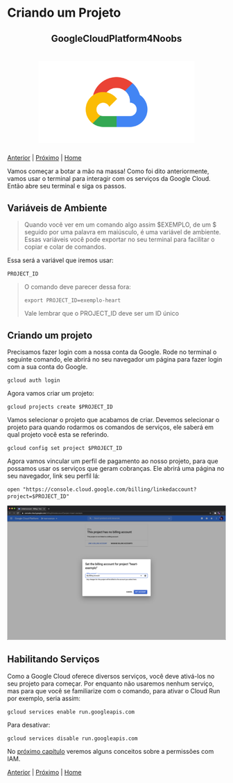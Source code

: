 # Criando um Projeto

<p align="center">
  <h2 align="center">GoogleCloudPlatform4Noobs</h2>
  <h1 align="center"><img src="../.github/gcp.png" alt="Imagem da linguagem" width="360"></h1>
</p>

[Anterior](./1.3-SDK.md) | [Próximo](./1.5-IAM.md) | [Home](../README.md)

Vamos começar a botar a mão na massa! Como foi dito anteriormente, vamos usar o terminal para interagir com os serviços da Google Cloud. Então abre seu terminal e siga os passos.

## Variáveis de Ambiente

> Quando você ver em um comando algo assim $EXEMPLO, de um $ seguido por uma palavra em maiúsculo, é uma variável de ambiente. Essas variáveis você pode exportar no seu terminal para facilitar o copiar e colar de comandos.

Essa será a variável que iremos usar:

```shell
PROJECT_ID
```

> O comando deve parecer dessa fora:
>
>```shell
> export PROJECT_ID=exemplo-heart
>```
>
> Vale lembrar que o PROJECT_ID deve ser um ID único

## Criando um projeto

Precisamos fazer login com a nossa conta da Google. Rode no terminal o seguinte comando, ele abrirá no seu navegador um página para fazer login com a sua conta do Google.

```shell
gcloud auth login
```

Agora vamos criar um projeto:

```shell
gcloud projects create $PROJECT_ID
```

Vamos selecionar o projeto que acabamos de criar. Devemos selecionar o projeto para quando rodarmos os comandos de serviços, ele saberá em qual projeto você esta se referindo.

```shell
gcloud config set project $PROJECT_ID
```

Agora vamos vincular um perfil de pagamento ao nosso projeto, para que possamos usar os serviços que geram cobranças. Ele abrirá uma página no seu navegador, link seu perfil lá:

```shell
open "https://console.cloud.google.com/billing/linkedaccount?project=$PROJECT_ID"
```

![billing](images/billing.png)

## Habilitando Serviços

Como a Google Cloud oferece diversos serviços, você deve ativá-los no seu projeto para começar. Por enquanto não usaremos nenhum serviço, mas para que você se familiarize com o comando, para ativar o Cloud Run por exemplo, seria assim:

```shell
gcloud services enable run.googleapis.com
```

Para desativar:

```shell
gcloud services disable run.googleapis.com
```

No [próximo capítulo](./1.5-IAM.md) veremos alguns conceitos sobre a permissões com IAM.

[Anterior](./1.3-SDK.md) | [Próximo](./1.5-IAM.md) | [Home](../README.md)
